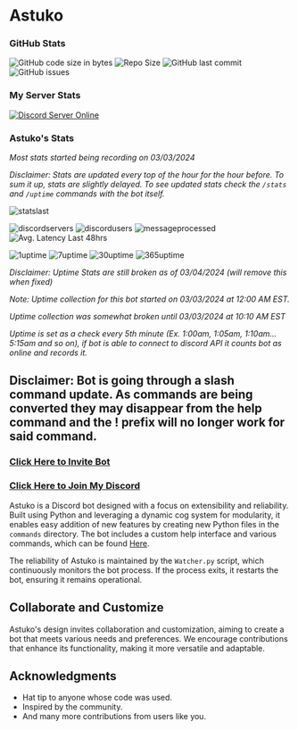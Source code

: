 # Astuko

### GitHub Stats
![GitHub code size in bytes](https://img.shields.io/github/languages/code-size/exohayvan/atsuko?style=for-the-badge)
![Repo Size](https://img.shields.io/github/repo-size/Exohayvan/atsuko?style=for-the-badge)
![GitHub last commit](https://img.shields.io/github/last-commit/exohayvan/atsuko?style=for-the-badge)
![GitHub issues](https://img.shields.io/github/issues-raw/exohayvan/atsuko?style=for-the-badge)

### My Server Stats
[![Discord Server Online](https://img.shields.io/discord/761673024004816936.svg?logo=discord&style=for-the-badge)](https://discord.gg/BYF6NTs)

### Astuko's Stats
*Most stats started being recording on 03/03/2024*

*Disclaimer: Stats are updated every top of the hour for the hour before. To sum it up, stats are slightly delayed. To see updated stats check the `/stats` and `/uptime` commands with the bot itself.*

![statslast](https://img.shields.io/static/v1?label=Last%20Updated&message=March%2010%202024%20at%2008%3A11%20UTC&color=blue&style=for-the-badge)

![discordservers](https://img.shields.io/badge/Servers-39-green?style=for-the-badge)
![discordusers](https://img.shields.io/badge/Users-81741-yellow?style=for-the-badge)
![messageprocessed](https://img.shields.io/badge/Messages_Processed-40016-red?style=for-the-badge)
![Avg. Latency Last 48hrs](https://img.shields.io/badge/48hr_Avg_API_Latency-29.23ms-A020F0?style=for-the-badge)

![1uptime](https://img.shields.io/badge/1Day_Uptime-79.17%25-00FFFF?style=for-the-badge)
![7uptime](https://img.shields.io/badge/7Day_Uptime-93.90%25-00FFFF?style=for-the-badge)
![30uptime](https://img.shields.io/badge/30Day_Uptime-22.40%25-00FFFF?style=for-the-badge)
![365uptime](https://img.shields.io/badge/365Day_Uptime-1.84%25-00FFFF?style=for-the-badge)

*Disclaimer: Uptime Stats are still broken as of 03/04/2024 (will remove this when fixed)*

*Note: Uptime collection for this bot started on 03/03/2024 at 12:00 AM EST.*

*Uptime collection was somewhat broken until 03/03/2024 at 10:10 AM EST*

*Uptime is set as a check every 5th minute (Ex. 1:00am, 1:05am, 1:10am... 5:15am and so on), if bot is able to connect to discord API it counts bot as online and records it.*

## Disclaimer: Bot is going through a slash command update. As commands are being converted they may disappear from the help command and the ! prefix will no longer work for said command.
### [Click Here to Invite Bot](https://discord.com/oauth2/authorize?client_id=407929486206566400&permissions=2199023255551&scope=bot)
### [Click Here to Join My Discord](https://discord.gg/BYF6NTs)

Astuko is a Discord bot designed with a focus on extensibility and reliability. Built using Python and leveraging a dynamic cog system for modularity, it enables easy addition of new features by creating new Python files in the `commands` directory. The bot includes a custom help interface and various commands, which can be found [Here](https://github.com/Exohayvan/atsuko/blob/main/commands/README.md).

The reliability of Astuko is maintained by the `Watcher.py` script, which continuously monitors the bot process. If the process exits, it restarts the bot, ensuring it remains operational.

## Collaborate and Customize

Astuko's design invites collaboration and customization, aiming to create a bot that meets various needs and preferences. We encourage contributions that enhance its functionality, making it more versatile and adaptable.

## Acknowledgments

- Hat tip to anyone whose code was used.
- Inspired by the community.
- And many more contributions from users like you.
